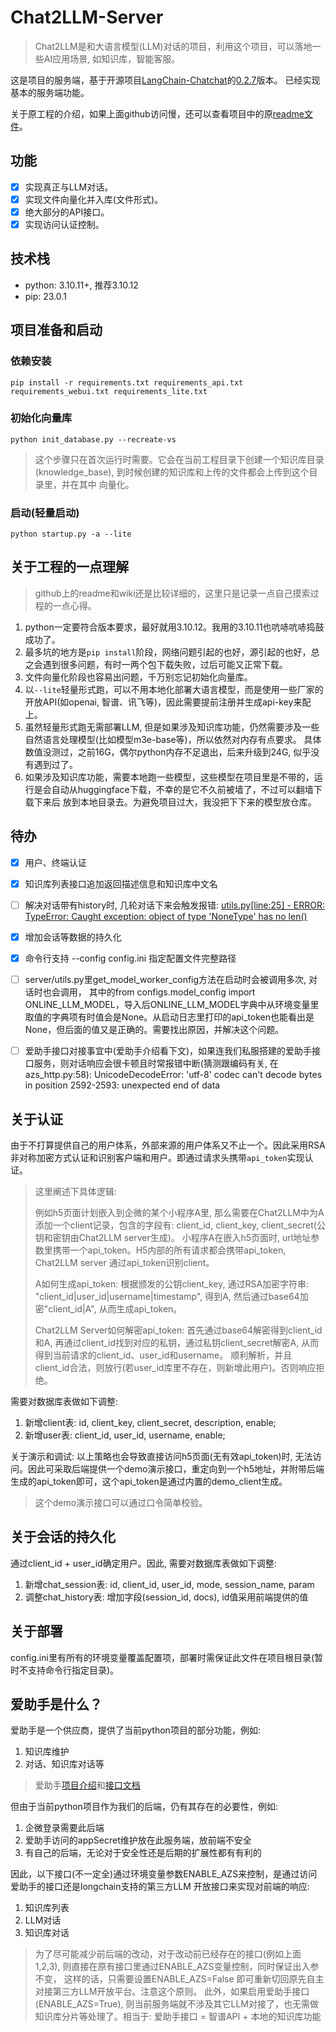 # Chat2LLM-Server
> Chat2LLM是和大语言模型(LLM)对话的项目，利用这个项目，可以落地一些AI应用场景, 如知识库，智能客服。

这是项目的服务端，基于开源项目[LangChain-Chatchat](https://github.com/chatchat-space/Langchain-Chatchat)的[0.2.7](https://github.com/chatchat-space/Langchain-Chatchat/tree/v0.2.7)版本。
已经实现基本的服务端功能。

关于原工程的介绍，如果上面github访问慢，还可以查看项目中的原[readme文件](./README_origin.md)。

## 功能
- [x] 实现真正与LLM对话。
- [x] 实现文件向量化并入库(文件形式)。
- [x] 绝大部分的API接口。
- [x] 实现访问认证控制。

## 技术栈
- python: 3.10.11+, 推荐3.10.12
- pip: 23.0.1

## 项目准备和启动
### 依赖安装
```shell
pip install -r requirements.txt requirements_api.txt requirements_webui.txt requirements_lite.txt
```

### 初始化向量库
```shell
python init_database.py --recreate-vs
```
> 这个步骤只在首次运行时需要。它会在当前工程目录下创建一个知识库目录(knowledge_base), 到时候创建的知识库和上传的文件都会上传到这个目录里，并在其中
> 向量化。

### 启动(轻量启动)
```shell
python startup.py -a --lite
```

## 关于工程的一点理解
> github上的readme和wiki还是比较详细的，这里只是记录一点自己摸索过程的一点心得。

1. python一定要符合版本要求，最好就用3.10.12。我用的3.10.11也吭哧吭哧捣鼓成功了。
2. 最多坑的地方是`pip install`阶段，网络问题引起的也好，源引起的也好，总之会遇到很多问题，有时一两个包下载失败，过后可能又正常下载。
3. 文件向量化阶段也容易出问题，千万别忘记初始化向量库。
4. 以`--lite`轻量形式跑，可以不用本地化部署大语言模型，而是使用一些厂家的开放API(如openai, 智谱、讯飞等)，因此需要提前注册并生成api-key来配上。
5. 虽然轻量形式跑无需部署LLM, 但是如果涉及知识库功能，仍然需要涉及一些自然语言处理模型(比如模型m3e-base等)，所以依然对内存有点要求。
具体数值没测过，之前16G，偶尔python内存不足退出，后来升级到24G, 似乎没有遇到过了。
6. 如果涉及知识库功能，需要本地跑一些模型，这些模型在项目里是不带的，运行是会自动从huggingface下载，不幸的是它不久前被墙了，不过可以翻墙下载下来后
放到本地目录去。为避免项目过大，我没把下下来的模型放仓库。


## 待办
- [x] 用户、终端认证
- [x] 知识库列表接口追加返回描述信息和知识库中文名
- [ ] 解决对话带有history时, 几轮对话下来会触发报错: [utils.py[line:25] - ERROR: TypeError: Caught exception: object of type 'NoneType' has no len()](https://github.com/chatchat-space/Langchain-Chatchat/issues/2228)
- [x] 增加会话等数据的持久化
- [x] 命令行支持 --config config.ini 指定配置文件完整路径
- [ ] server/utils.py里get_model_worker_config方法在启动时会被调用多次, 对话时也会调用， 其中的from configs.model_config import ONLINE_LLM_MODEL，导入后ONLINE_LLM_MODEL字典中从环境变量里取值的字典项有时值会是None。从启动日志里打印的api_token也能看出是None，但后面的值又是正确的。需要找出原因，并解决这个问题。
- [ ] 爱助手接口对接事宜中(爱助手介绍看下文)，如果连我们私服搭建的爱助手接口服务，则对话响应会很卡顿且时常报错中断(猜测跟编码有关, 在azs_http.py:58): UnicodeDecodeError: 'utf-8' codec can't decode bytes in position 2592-2593: unexpected end of data


## 关于认证
由于不打算提供自己的用户体系，外部来源的用户体系又不止一个。因此采用RSA非对称加密方式认证和识别客户端和用户。即通过请求头携带`api_token`实现认证。

> 这里阐述下具体逻辑:
> 
> 例如h5页面计划嵌入到企微的某个小程序A里, 那么需要在Chat2LLM中为A添加一个client记录，包含的字段有: client_id, client_key, client_secret(公钥和密钥由Chat2LLM server生成)。
> 小程序A在嵌入h5页面时, url地址参数里携带一个api_token。H5内部的所有请求都会携带api_token, Chat2LLM server 通过api_token识别client。
> 
> A如何生成api_token: 根据颁发的公钥client_key, 通过RSA加密字符串: "client_id|user_id|username|timestamp", 得到A, 然后通过base64加密"client_id|A", 从而生成api_token。
> 
> Chat2LLM Server如何解密api_token: 首先通过base64解密得到client_id和A, 再通过client_id找到对应的私钥，通过私钥client_secret解密A, 从而得到当前请求的client_id、user_id和username。
> 顺利解析，并且client_id合法，则放行(若user_id库里不存在，则新增此用户)。否则响应拒绝。

需要对数据库表做如下调整:
1. 新增client表: id, client_key, client_secret, description, enable;
2. 新增user表: client_id, user_id, username, enable;

关于演示和调试: 以上策略也会导致直接访问h5页面(无有效api_token)时, 无法访问。因此可采取后端提供一个demo演示接口，重定向到一个h5地址，并附带后端
生成的api_token即可，这个api_token是通过内置的demo_client生成。
> 这个demo演示接口可以通过口令简单校验。

## 关于会话的持久化
通过client_id + user_id确定用户。因此, 需要对数据库表做如下调整:
1. 新增chat_session表: id, client_id, user_id, mode, session_name, param
2. 调整chat_history表: 增加字段(session_id, docs), id值采用前端提供的值


## 关于部署
config.ini里有所有的环境变量覆盖配置项，部署时需保证此文件在项目根目录(暂时不支持命令行指定目录)。

## 爱助手是什么？
爱助手是一个供应商，提供了当前python项目的部分功能，例如:
1. 知识库维护
2. 对话、知识库对话等
> 爱助手[项目介绍](https://ai.enterpriseai.com.cn/help/)和[接口文档](https://ai.enterpriseai.com.cn/help/zh/api/openApi%E4%BD%BF%E7%94%A8%E8%AF%B4%E6%98%8E.html#%E4%BA%8C%E3%80%81v2)

但由于当前python项目作为我们的后端，仍有其存在的必要性，例如:
1. 企微登录需要此后端
2. 爱助手访问的appSecret维护放在此服务端，放前端不安全
3. 有自己的后端，无论对于安全性还是后期的扩展性都有有利的

因此，以下接口(不一定全)通过环境变量参数ENABLE_AZS来控制，是通过访问爱助手的接口还是longchain支持的第三方LLM 开放接口来实现对前端的响应:
1. 知识库列表
2. LLM对话
3. 知识库对话

> 为了尽可能减少前后端的改动，对于改动前已经存在的接口(例如上面1,2,3), 则直接在原有接口里通过ENABLE_AZS变量控制，同时保证出入参不变，
> 这样的话，只需要设置ENABLE_AZS=False 即可重新切回原先自主对接第三方LLM开放平台。注意这个原则。
> 此外，如果启用爱助手接口(ENABLE_AZS=True), 则当前服务端就不涉及其它LLM对接了，也无需做知识库分片等处理了。相当于: 爱助手接口 = 智谱API + 本地的知识库功能